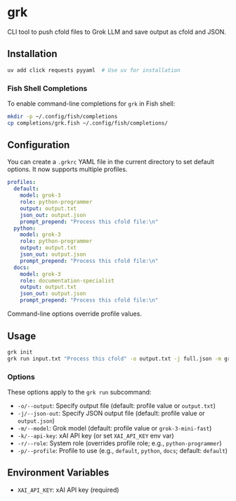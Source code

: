  # grk
 
 CLI tool to push cfold files to Grok LLM and save output as cfold and JSON.
 
 ## Installation
 
 ```bash
 uv add click requests pyyaml  # Use uv for installation
 ```
 
 ### Fish Shell Completions
 
 To enable command-line completions for `grk` in Fish shell:
 
 ```bash
 mkdir -p ~/.config/fish/completions
 cp completions/grk.fish ~/.config/fish/completions/
 ```
 
 ## Configuration
 
 You can create a `.grkrc` YAML file in the current directory to set default options. It now supports multiple profiles.
 
 ```yaml
 profiles:
   default:
     model: grok-3
     role: python-programmer
     output: output.txt
     json_out: output.json
     prompt_prepend: "Process this cfold file:\n"
   python:
     model: grok-3
     role: python-programmer
     output: output.txt
     json_out: output.json
     prompt_prepend: "Process this cfold file:\n"
   docs:
     model: grok-3
     role: documentation-specialist
     output: output.txt
     json_out: output.json
     prompt_prepend: "Process this cfold file:\n"
 ```
 
 Command-line options override profile values.
 
 ## Usage
 
 ```bash
 grk init
 grk run input.txt "Process this cfold" -o output.txt -j full.json -m grok-3 -k your_api_key -r python-programmer -p python
 ```
 
 ### Options
 
 These options apply to the `grk run` subcommand:
 - `-o/--output`: Specify output file (default: profile value or `output.txt`)
 - `-j/--json-out`: Specify JSON output file (default: profile value or `output.json`)
 - `-m/--model`: Grok model (default: profile value or `grok-3-mini-fast`)
 - `-k/--api-key`: xAI API key (or set `XAI_API_KEY` env var)
 - `-r/--role`: System role (overrides profile role; e.g., `python-programmer`)
 - `-p/--profile`: Profile to use (e.g., `default`, `python`, `docs`; default: `default`)
 
 ## Environment Variables
 
 - `XAI_API_KEY`: xAI API key (required)
